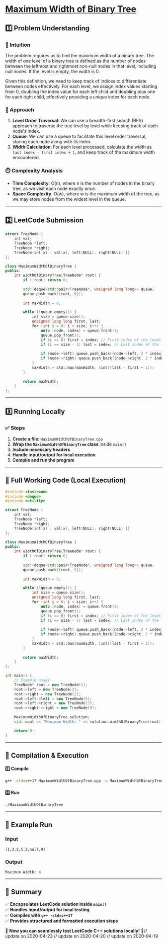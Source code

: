 # **[Maximum Width of Binary Tree](https://leetcode.com/problems/maximum-width-of-binary-tree/description/)**  

## **1️⃣ Problem Understanding**  
### **📌 Intuition**  
The problem requires us to find the maximum width of a binary tree. The width of one level of a binary tree is defined as the number of nodes between the leftmost and rightmost non-null nodes in that level, including null nodes. If the level is empty, the width is 0.

Given this definition, we need to keep track of indices to differentiate between nodes effectively. For each level, we assign index values starting from 0, doubling the index value for each left child and doubling plus one for each right child, effectively providing a unique index for each node.

### **🚀 Approach**  
1. **Level Order Traversal**: We can use a breadth-first search (BFS) approach to traverse the tree level by level while keeping track of each node's index.
2. **Queue**: We can use a queue to facilitate this level order traversal, storing each node along with its index.
3. **Width Calculation**: For each level processed, calculate the width as `last index - first index + 1`, and keep track of the maximum width encountered.

### **⏱️ Complexity Analysis**  
- **Time Complexity**: O(n), where n is the number of nodes in the binary tree, as we visit each node exactly once.  
- **Space Complexity**: O(w), where w is the maximum width of the tree, as we may store nodes from the widest level in the queue.  

---  

## **2️⃣ LeetCode Submission**  
```cpp
struct TreeNode {
    int val;
    TreeNode *left;
    TreeNode *right;
    TreeNode(int x) : val(x), left(NULL), right(NULL) {}
};

class MaximumWidthOfBinaryTree {
public:
    int widthOfBinaryTree(TreeNode* root) {
        if (!root) return 0;
        
        std::deque<std::pair<TreeNode*, unsigned long long>> queue;
        queue.push_back({root, 0});
        
        int maxWidth = 0;

        while (!queue.empty()) {
            int size = queue.size();
            unsigned long long first, last;
            for (int i = 0; i < size; i++) {
                auto [node, index] = queue.front();
                queue.pop_front();
                if (i == 0) first = index; // First index of the level
                if (i == size - 1) last = index; // Last index of the level
                
                if (node->left) queue.push_back({node->left, 2 * index});
                if (node->right) queue.push_back({node->right, 2 * index + 1});
            }
            maxWidth = std::max(maxWidth, (int)(last - first + 1));
        }
        
        return maxWidth;
    }
};  
```  

---  

## **3️⃣ Running Locally**  
### **✅ Steps**  
1. **Create a file**: `MaximumWidthOfBinaryTree.cpp`  
2. **Wrap the `MaximumWidthOfBinaryTree` class** inside `main()`  
3. **Include necessary headers**  
4. **Handle input/output for local execution**  
5. **Compile and run the program**  

---  

## **📝 Full Working Code (Local Execution)**  
```cpp
#include <iostream>
#include <deque>
#include <utility>

struct TreeNode {
    int val;
    TreeNode *left;
    TreeNode *right;
    TreeNode(int x) : val(x), left(NULL), right(NULL) {}
};

class MaximumWidthOfBinaryTree {
public:
    int widthOfBinaryTree(TreeNode* root) {
        if (!root) return 0;
        
        std::deque<std::pair<TreeNode*, unsigned long long>> queue;
        queue.push_back({root, 0});
        
        int maxWidth = 0;

        while (!queue.empty()) {
            int size = queue.size();
            unsigned long long first, last;
            for (int i = 0; i < size; i++) {
                auto [node, index] = queue.front();
                queue.pop_front();
                if (i == 0) first = index; // First index of the level
                if (i == size - 1) last = index; // Last index of the level
                
                if (node->left) queue.push_back({node->left, 2 * index});
                if (node->right) queue.push_back({node->right, 2 * index + 1});
            }
            maxWidth = std::max(maxWidth, (int)(last - first + 1));
        }
        
        return maxWidth;
    }
};

int main() {
    // Example usage
    TreeNode* root = new TreeNode(1);
    root->left = new TreeNode(3);
    root->right = new TreeNode(2);
    root->left->left = new TreeNode(5);
    root->left->right = new TreeNode(3);
    root->right->right = new TreeNode(9);
    
    MaximumWidthOfBinaryTree solution;
    std::cout << "Maximum Width: " << solution.widthOfBinaryTree(root) << std::endl;

    return 0;
}
```  

---  

## **🔧 Compilation & Execution**  
#### **1️⃣ Compile**  
```bash
g++ -std=c++17 MaximumWidthOfBinaryTree.cpp -o MaximumWidthOfBinaryTree
```  

#### **2️⃣ Run**  
```bash
./MaximumWidthOfBinaryTree
```  

---  

## **🎯 Example Run**  
### **Input**  
```
[1,3,2,5,3,null,9]
```  
### **Output**  
```
Maximum Width: 4
```  

---  

## **📌 Summary**  
✅ **Encapsulates LeetCode solution inside `main()`**  
✅ **Handles input/output for local testing**  
✅ **Compiles with `g++ -std=c++17`**  
✅ **Provides structured and formatted execution steps**  

🚀 **Now you can seamlessly test LeetCode C++ solutions locally!** 🚀// update on 2020-04-23
// update on 2020-04-20
// update on 2020-04-19
